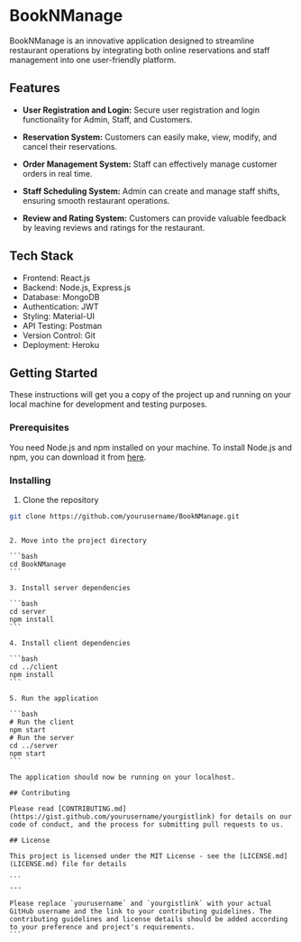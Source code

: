 # BookNManage

BookNManage is an innovative application designed to streamline restaurant operations by integrating both online reservations and staff management into one user-friendly platform.

## Features

- **User Registration and Login:** Secure user registration and login functionality for Admin, Staff, and Customers.

- **Reservation System:** Customers can easily make, view, modify, and cancel their reservations.

- **Order Management System:** Staff can effectively manage customer orders in real time.

- **Staff Scheduling System:** Admin can create and manage staff shifts, ensuring smooth restaurant operations.

- **Review and Rating System:** Customers can provide valuable feedback by leaving reviews and ratings for the restaurant.

## Tech Stack

- Frontend: React.js
- Backend: Node.js, Express.js
- Database: MongoDB
- Authentication: JWT
- Styling: Material-UI
- API Testing: Postman
- Version Control: Git
- Deployment: Heroku

## Getting Started

These instructions will get you a copy of the project up and running on your local machine for development and testing purposes.

### Prerequisites

You need Node.js and npm installed on your machine. To install Node.js and npm, you can download it from [here](https://nodejs.org/en/download/).

### Installing

1. Clone the repository

```bash
git clone https://github.com/yourusername/BookNManage.git
```

````

2. Move into the project directory

```bash
cd BookNManage
```

3. Install server dependencies

```bash
cd server
npm install
```

4. Install client dependencies

```bash
cd ../client
npm install
```

5. Run the application

```bash
# Run the client
npm start
# Run the server
cd ../server
npm start
```

The application should now be running on your localhost.

## Contributing

Please read [CONTRIBUTING.md](https://gist.github.com/yourusername/yourgistlink) for details on our code of conduct, and the process for submitting pull requests to us.

## License

This project is licensed under the MIT License - see the [LICENSE.md](LICENSE.md) file for details

```
---

Please replace `yourusername` and `yourgistlink` with your actual GitHub username and the link to your contributing guidelines. The contributing guidelines and license details should be added according to your preference and project's requirements.
```
````
